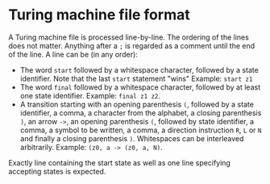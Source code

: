# Turing machine file format

A Turing machine file is processed line-by-line. The ordering of the lines does not matter. Anything after a `;` is regarded as a comment until the end of the line.
A line can be (in any order):

- The word `start` followed by a whitespace character, followed by a  state identifier. Note that the last `start` statement "wins"
  Example: `start z1`
- The word `final` followed by a whitespace character, followed by at least one state identifier.
  Example: `final z1 z2`.
- A transition starting with an opening parenthesis `(`, followed by a state identifier, 
  a comma, a character from the alphabet, a closing parenthesis `)`,
  an arrow `->`, an opening parenthesis `(`, followed by state identifier, a comma, 
  a symbol to be written, a comma, a direction instruction `R`, `L` or `N` and finally
  a closing parenthesis `)`.
  Whitespaces can be interleaved arbitrarily.
  Example: `(z0, a -> (z0, a, N)`.

Exactly line containing the start state as well as one line specifying accepting states is expected.
